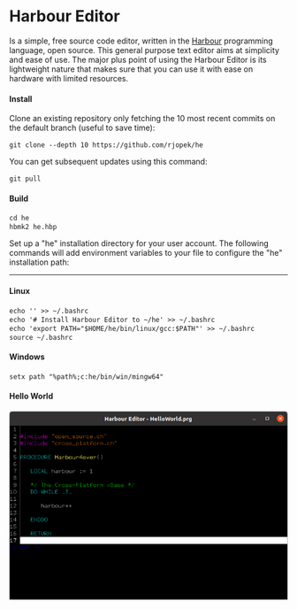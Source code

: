 # Harbour Editor

Is a simple, free source code editor, written in the [Harbour](https://harbour.github.io/) programming language, open source.
This general purpose text editor aims at simplicity and ease of use. The major plus point of using the Harbour Editor is its
lightweight nature that makes sure that you can use it with ease on hardware with limited resources.

#### Install

Clone an existing repository only fetching the 10 most recent commits on the default branch (useful to save time):

```
git clone --depth 10 https://github.com/rjopek/he
```

You can get subsequent updates using this command:

```
git pull
```

#### Build

```
cd he
hbmk2 he.hbp
```

Set up a "he" installation directory for your user account. The following commands will add environment variables to your file to configure the "he" installation path:

----

#### Linux

```
echo '' >> ~/.bashrc
echo '# Install Harbour Editor to ~/he' >> ~/.bashrc
echo 'export PATH="$HOME/he/bin/linux/gcc:$PATH"' >> ~/.bashrc
source ~/.bashrc
```

#### Windows

```
setx path "%path%;c:he/bin/win/mingw64"
```

#### Hello World

![Hello World](docs/assets/img/HelloWorld.png)